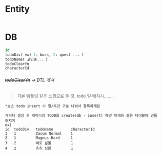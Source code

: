 # Entity
```java

```

# DB
```sql
id
todoDiv( ex) 1: boss, 2: quest ... )
todoName( 고민중... )
todoClearYn
characterId
```
###### ~~todoClearYn~~  -> DTL 에서


> 기본 템플릿 같은 느낌으로 쓸 것, todo 일 배치시........ 

```
*보스 todo insert 시 일/주간 구분 나눠서 등록하게끔

캐릭터 생성 후 캐릭터의 TODO를 create(db - insert) 하면 아래와 같은 테이블이 만들어지게
ex)
id  todoDiv   todoName        characterId
1   1         Zacum Normal    1
2   1         Magnus Hard     1
3   2         여로 심볼         1
4   2         츄츄 심볼         1


```
